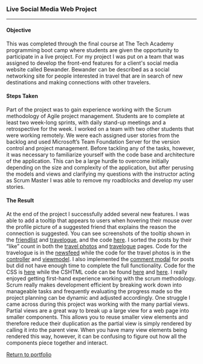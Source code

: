 ### Live Social Media Web Project
***

#### Objective

This was completed through the final course at The Tech Academy programming boot camp where students are given the opportunity to participate in a live project. For my project I was put on a team that was assigned to develop the front-end features for a client's social media website called Bewander. Bewander can be described as a social networking site for people interested in travel that are in search of new destinations and making connections with other travelers.

#### Steps Taken

Part of the project was to gain experience working with the Scrum methodology of Agile project management. Students are to complete at least two week-long sprints, with daily stand-up meetings and a retrospective for the week. I worked on a team with two other students that were working remotely. We were each assigned user stories from the backlog and used Microsoft’s Team Foundation Server for the version control and project management. Before tackling any of the tasks, however, it was necessary to familiarize yourself with the code base and architecture of the application. This can be a large hurdle to overcome initially depending on the size and complexity of the application, but after perusing the models and views and clarifying my questions with the instructor acting as Scrum Master I was able to remove my roadblocks and develop my user stories.

#### The Result

At the end of the project I successfully added several new features. I was able to add a tooltip that appears to users when hovering their mouse over the profile picture of a suggested friend that explains the reason the connection is suggested. You can see screenshots of the tooltip shown in the [friendlist](/Projects/C%23/Bewander/suggested_friends_friendlist_tooltip.jpg) and [travelogue](/Projects/C%23/Bewander/suggested_friends_friendlist_tooltip.jpg), and the code [here](/Projects/C%23/Bewander/suggested_friends_tooltip_code.JPG). I sorted the posts by their “like” count in both the [travel photos]( /Projects/C%23/Bewander/sorted_travel_photos.JPG) and [travelogue](/Projects/C%23/Bewander/sorted_travelogue.JPG) pages. Code for the travelogue is in the [newsfeed](/Projects/C%23/Bewander/sorted_travelogue_code.JPG) while the code for the travel photos is in the [controller](/Projects/C%23/Bewander/sorted_travel_photos_postscontroller_code.JPG) and [viewmodel](/Projects/C%23/Bewander/sorted_travel_photos_viewmodel_code.JPG). I also implemented the [comment modal](/Projects/C%23/Bewander/comment_modal.JPG) for posts but did not have enough time to complete the full functionality. Code for the CSS is [here](Projects/C%23/Bewander/comment_modal_CSS.JPG) while the CSHTML code can be found [here](/Projects/C%23/Bewander/comment_modal_code.JPG) and [here](/Projects/C%23/Bewander/comment_modal_code2.JPG). I really enjoyed getting first-hand experience working with the scrum methodology. Scrum really makes development efficient by breaking work down into manageable tasks and frequently evaluating the progress made so the project planning can be dynamic and adjusted accordingly. One struggle I came across during this project was working with the many partial views. Partial views are a great way to break up a large view for a web page into smaller components. This allows you to reuse smaller view elements and therefore reduce their duplication as the partial view is simply rendered by calling it into the parent view. When you have many view elements being rendered this way, however, it can be confusing to figure out how all the components piece together and interact.

[Return to portfolio](https://github.com/zfregin/portfolio)
